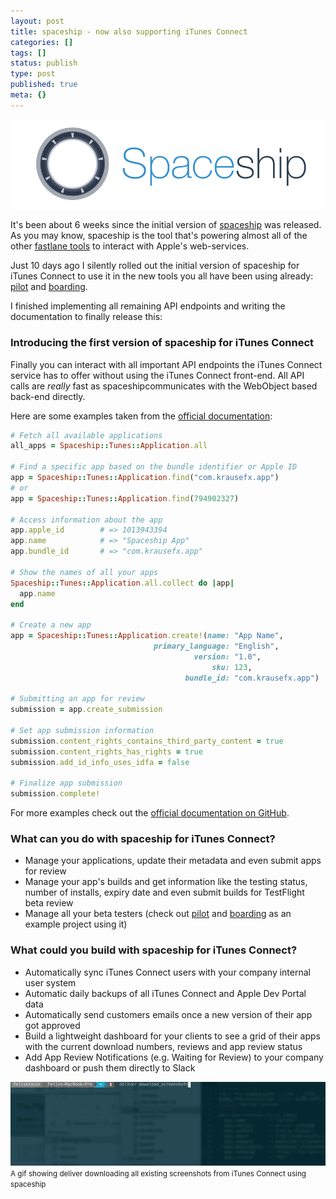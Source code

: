 ```yaml
---
layout: post
title: spaceship - now also supporting iTunes Connect
categories: []
tags: []
status: publish
type: post
published: true
meta: {}
---
```


[![](/squarespace_images/static_545299aae4b0e9514fe30c95_54529a29e4b025a90f45cc50_55b766a7e4b01425a08f495a_1438082728361__img.png_)](https://spaceship.airforce)
  
It's been about 6 weeks since the initial version of 
[spaceship](https://spaceship.airforce) was released. As you may know, spaceship is the tool that's powering almost all of the other 
[fastlane tools](https://fastlane.tools) to interact with Apple's web-services.

Just 10 days ago I silently rolled out the initial version of 
spaceship for iTunes Connect to use it in the new tools you all have been using already: 
[pilot](https://github.com/fastlane/pilot) and 
[boarding](https://github.com/fastlane/boarding).

I finished implementing all remaining API endpoints and writing the documentation to finally release this:

### Introducing the first version of spaceship for iTunes Connect


Finally you can interact with all important API endpoints the iTunes Connect service has to offer without using the iTunes Connect front-end. All API calls are *really* fast as 
spaceshipcommunicates with the WebObject based back-end directly.

Here are some examples taken from the 
[official documentation](https://github.com/fastlane/spaceship/blob/master/docs/iTunesConnect.md#developer-portal-api):

```ruby
# Fetch all available applications
all_apps = Spaceship::Tunes::Application.all

# Find a specific app based on the bundle identifier or Apple ID
app = Spaceship::Tunes::Application.find("com.krausefx.app")
# or
app = Spaceship::Tunes::Application.find(794902327)

# Access information about the app
app.apple_id        # => 1013943394
app.name            # => "Spaceship App"
app.bundle_id       # => "com.krausefx.app"

# Show the names of all your apps
Spaceship::Tunes::Application.all.collect do |app|
  app.name
end

# Create a new app
app = Spaceship::Tunes::Application.create!(name: "App Name", 
                                primary_language: "English", 
                                         version: "1.0",
                                             sku: 123, 
                                       bundle_id: "com.krausefx.app")

# Submitting an app for review
submission = app.create_submission

# Set app submission information
submission.content_rights_contains_third_party_content = true
submission.content_rights_has_rights = true
submission.add_id_info_uses_idfa = false

# Finalize app submission
submission.complete!
```

For more examples check out the 
[official documentation on GitHub](https://github.com/fastlane/spaceship/blob/master/docs/iTunesConnect.md#developer-portal-api).

### What can you do with spaceship for iTunes Connect?

* Manage your applications, update their metadata and even submit apps for review
* Manage your app's builds and get information like the testing status, number of installs, expiry date and even submit builds for TestFlight beta review
* Manage all your beta testers (check out [pilot](https://github.com/fastlane/pilot) and [boarding](https://github.com/fastlane/boarding) as an example project using it)

### What could you build with spaceship for iTunes Connect?

* Automatically sync iTunes Connect users with your company internal user system
* Automatic daily backups of all iTunes Connect and Apple Dev Portal data
* Automatically send customers emails once a new version of their app got approved
* Build a lightweight dashboard for your clients to see a grid of their apps with the current download numbers, reviews and app review status
* Add App Review Notifications (e.g. Waiting for Review) to your company dashboard or push them directly to Slack
  
![A gif showing deliver downloading all existing screenshots from iTunes Connect using spaceship](/squarespace_images/static_545299aae4b0e9514fe30c95_54529a29e4b025a90f45cc50_55b76e96e4b072ed2bc9cee7_1438084791574__img.gif_)
<small>A gif showing deliver downloading all existing screenshots from iTunes Connect using spaceship</small>
